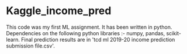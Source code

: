 # Kaggle_income_pred
This code was my first ML assignment. It has been written in python. Dependencies on the following python libraries :- numpy, pandas, scikit-learn. Final prediction results are in 'tcd ml 2019-20 income prediction submission file.csv'. 
